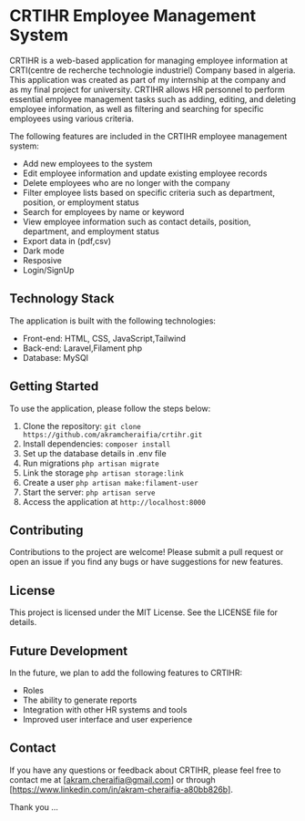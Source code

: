 # CRTIHR Employee Management System

CRTIHR is a web-based application for managing employee information at CRTI(centre de recherche technologie industriel) Company based in algeria. This application was created as part of my internship at the company and as my final project for university. CRTIHR allows HR personnel to perform essential employee management tasks such as adding, editing, and deleting employee information, as well as filtering and searching for specific employees using various criteria.


The following features are included in the CRTIHR employee management system:

* Add new employees to the system
* Edit employee information and update existing employee records
* Delete employees who are no longer with the company
* Filter employee lists based on specific criteria such as department, position, or employment status
* Search for employees by name or keyword
* View employee information such as contact details, position, department, and employment status
* Export data in (pdf,csv)
* Dark mode
* Resposive
* Login/SignUp

## Technology Stack

The application is built with the following technologies:

* Front-end: HTML, CSS, JavaScript,Tailwind
* Back-end: Laravel,Filament php
* Database: MySQl

## Getting Started

To use the application, please follow the steps below:

1. Clone the repository: `git clone https://github.com/akramcheraifia/crtihr.git`
2. Install dependencies: `composer install`
3. Set up the database details in .env file
4. Run migrations `php artisan migrate`
5. Link the storage `php artisan storage:link`
6. Create a user `php artisan make:filament-user`
7. Start the server: `php artisan serve`
8. Access the application at `http://localhost:8000`

## Contributing

Contributions to the project are welcome! Please submit a pull request or open an issue if you find any bugs or have suggestions for new features.

## License

This project is licensed under the MIT License. See the LICENSE file for details.


## Future Development

In the future, we plan to add the following features to CRTIHR:

* Roles
* The ability to generate reports
* Integration with other HR systems and tools
* Improved user interface and user experience

## Contact

If you have any questions or feedback about CRTIHR, please feel free to contact me at [akram.cheraifia@gmail.com] or through [https://www.linkedin.com/in/akram-cheraifia-a80bb826b].

Thank you ...
